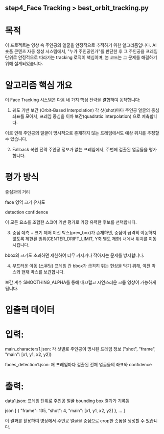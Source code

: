 ## step4_Face Tracking > best_orbit_tracking.py

# 목적
이 프로젝트는 영상 속 주인공의 얼굴을 안정적으로 추적하기 위한 알고리즘입니다.
AI 숏폼 콘텐츠 자동 생성 시스템에서, "누가 주인공인가"를 판단한 후 그 주인공을 프레임 단위로 안정적으로 따라가는 tracking 로직이 핵심이며, 본 코드는 그 문제를 해결하기 위해 설계되었습니다.

# 알고리즘 핵심 개요
이 Face Tracking 시스템은 다음 네 가지 핵심 전략을 결합하여 동작합니다:

1. 궤도 기반 보간 (Orbit-Based Interpolation)
각 샷(shot)마다 주인공 얼굴의 중심 좌표를 모아서, 프레임 중심을 이차 보간(quadratic interpolation) 으로 예측합니다.

이로 인해 주인공의 얼굴이 명시적으로 존재하지 않는 프레임에서도 예상 위치를 추정할 수 있습니다.

2. Fallback 복원 전략
주인공 정보가 없는 프레임에서, 주변에 검출된 얼굴들을 평가합니다.

# 평가 방식

중심과의 거리

face 영역 크기 유사도

detection confidence

이 모든 요소를 조합한 스코어 기반 평가로 가장 유력한 후보를 선택합니다.

3. 중심 예측 + 크기 제어
이전 박스(prev_box)가 존재하면, 중심이 급격히 이동하지 않도록 제한된 범위(CENTER_DRIFT_LIMIT, Y축 별도 제한) 내에서 위치를 이동시킵니다.

bbox의 크기도 초과하면 제한하여 너무 커지거나 작아지는 문제를 방지합니다.

4. 부드러운 이동 (스무딩)
프레임 간 bbox가 급격히 튀는 현상을 막기 위해, 이전 박스와 현재 박스를 보간합니다.

보간 계수 SMOOTHING_ALPHA를 통해 매끄럽고 자연스러운 크롭 영상이 가능하게 됩니다.

# 입출력 데이터
# 입력:
main_characters1.json: 각 샷별로 주인공이 명시된 프레임 정보 ("shot", "frame", "main": [x1, y1, x2, y2])

faces_detection1.json: 매 프레임마다 검출된 전체 얼굴들의 좌표와 confidence

# 출력:
data1.json: 프레임 단위로 주인공 얼굴 bounding box 결과가 기록됨

json
[
  {
    "frame": 135,
    "shot": 4,
    "main": [x1, y1, x2, y2]
  },
  ...
]

이 결과를 활용하여 영상에서 주인공 얼굴을 중심으로 crop한 숏폼을 생성할 수 있습니다.
